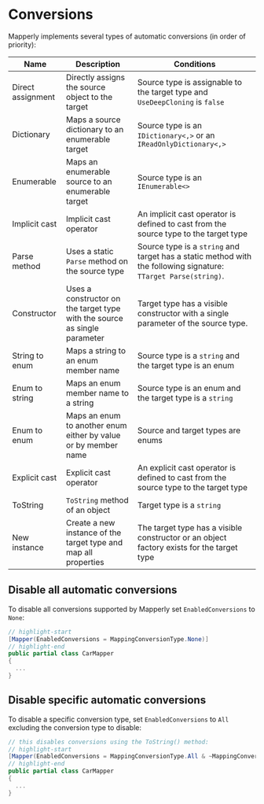 # Conversions

Mapperly implements several types of automatic conversions (in order of priority):

| Name              | Description                                                               | Conditions                                                                                                      |
|-------------------|---------------------------------------------------------------------------|-----------------------------------------------------------------------------------------------------------------|
| Direct assignment | Directly assigns the source object to the target                          | Source type is assignable to the target type and `UseDeepCloning` is `false`                                    |
| Dictionary        | Maps a source dictionary to an enumerable target                          | Source type is an `IDictionary<,>` or an `IReadOnlyDictionary<,>`                                               |
| Enumerable        | Maps an enumerable source to an enumerable target                         | Source type is an `IEnumerable<>`                                                                               |
| Implicit cast     | Implicit cast operator                                                    | An implicit cast operator is defined to cast from the source type to the target type                            |
| Parse method      | Uses a static `Parse` method on the source type                           | Source type is a `string` and target has a static method with the following signature: `TTarget Parse(string)`. |
| Constructor       | Uses a constructor on the target type with the source as single parameter | Target type has a visible constructor with a single parameter of the source type.                               |
| String to enum    | Maps a string to an enum member name                                      | Source type is a `string` and the target type is an enum                                                        |
| Enum to string    | Maps an enum member name to a string                                      | Source type is an enum and the target type is a `string`                                                        |
| Enum to enum      | Maps an enum to another enum either by value or by member name            | Source and target types are enums                                                                               |
| Explicit cast     | Explicit cast operator                                                    | An explicit cast operator is defined to cast from the source type to the target type                            |
| ToString          | `ToString` method of an object                                            | Target type is a `string`                                                                                       |
| New instance      | Create a new instance of the target type and map all properties           | The target type has a visible constructor or an object factory exists for the target type                       |

## Disable all automatic conversions

To disable all conversions supported by Mapperly set `EnabledConversions` to `None`:
```csharp
// highlight-start
[Mapper(EnabledConversions = MappingConversionType.None)]
// highlight-end
public partial class CarMapper
{
  ...
}
```

## Disable specific automatic conversions

To disable a specific conversion type, set `EnabledConversions` to `All` excluding the conversion type to disable:
```csharp
// this disables conversions using the ToString() method:
// highlight-start
[Mapper(EnabledConversions = MappingConversionType.All & ~MappingConversionType.ToStringMethod)]
// highlight-end
public partial class CarMapper
{
  ...
}
```
